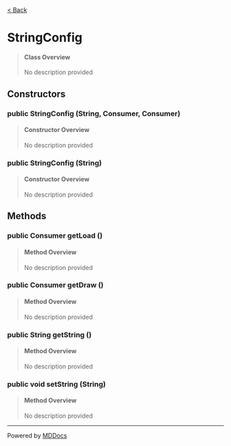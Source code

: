 [< Back](..)
# StringConfig #
>#### Class Overview ####
>No description provided
## Constructors ##
### public StringConfig (String, Consumer, Consumer) ###
>#### Constructor Overview ####
>No description provided
>
### public StringConfig (String) ###
>#### Constructor Overview ####
>No description provided
>
## Methods ##
### public Consumer getLoad () ###
>#### Method Overview ####
>No description provided
>
### public Consumer getDraw () ###
>#### Method Overview ####
>No description provided
>
### public String getString () ###
>#### Method Overview ####
>No description provided
>
### public void setString (String) ###
>#### Method Overview ####
>No description provided
>

---
Powered by [MDDocs](https://github.com/VRCube/MDDocs)